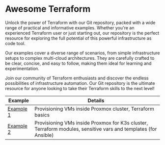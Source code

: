 # Awesome Terraform
Unlock the power of Terraform with our Git repository, packed with a
wide range of practical and informative examples. Whether you're an
experienced Terraform user or just starting out, our repository is the
perfect resource for exploring the full potential of this powerful
infrastructure as code tool.

Our examples cover a diverse range of scenarios, from simple
infrastructure setups to complex multi-cloud architectures. They are
carefully crafted to be clear, concise, and easy to follow, making them
ideal for learning and experimentation.

Join our community of Terraform enthusiasts and discover the endless
possibilities of infrastructure automation. Our Git repository is the
ultimate resource for anyone looking to take their Terraform skills to
the next level!


| Example | Details |
|------|-------|
| [Example 1](./01-proxmox-vm-provisioning-basics) | Provisioning VMs inside Proxmox cluster, Terraform basics  |
| [Example 2](./02-proxmox-k3s-ansible-with-modules) | Provisioning VMs inside Proxmox for K3s cluster, Terraform modules, sensitive vars and templates (for Ansible)  |


